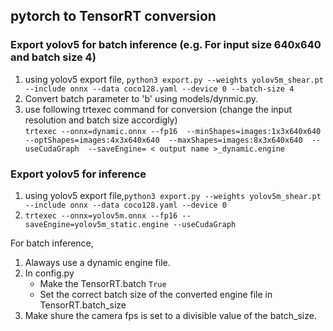 ## pytorch to TensorRT conversion

### Export yolov5 for batch inference  (e.g. For input size 640x640 and batch size 4)  
1. using yolov5 export file, `python3 export.py --weights yolov5m_shear.pt --include onnx --data coco128.yaml --device 0 --batch-size 4`    
2. Convert batch parameter to 'b' using models/dynmic.py.    
3. use following trtexec command for conversion (change the input resolution and batch size accordigly)    
`trtexec --onnx=dynamic.onnx --fp16 
                            --minShapes=images:1x3x640x640 
                            --optShapes=images:4x3x640x640 
                            --maxShapes=images:8x3x640x640 
                            --useCudaGraph 
                            --saveEngine= < output name >_dynamic.engine`  

### Export yolov5 for inference  
1. using yolov5 export file,`python3 export.py --weights yolov5m_shear.pt --include onnx --data coco128.yaml --device 0`   
2. `trtexec --onnx=yolov5m.onnx --fp16 --saveEngine=yolov5m_static.engine --useCudaGraph`        


For batch inference,

1. Alaways use a dynamic engine file.    
2. In config.py  
    - Make the TensorRT.batch `True`  
    - Set the correct batch size of the converted engine file in TensorRT.batch_size
3. Make shure the camera fps is set to a divisible value of the batch_size. 
